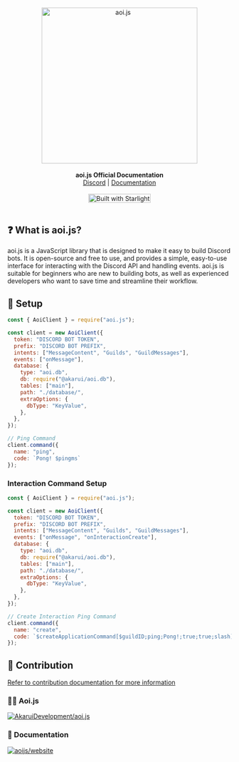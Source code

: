 <br/>

<div align="center" style="margin: 30px;">
<a href="https://aoi.js.org/">
  <img src="https://github.com/aoijs/website/blob/master/assets/images/aoijs-banner.png?raw=true"   style="width:350px;" align="center"  alt="aoi.js"/>
</a>
<br />
<br />

<div align="center"><strong>aoi.js Official Documentation</strong><br>
<div align="center">
    <a href="https://aoi.js.org/invite">Discord</a> |
    <a href="https://aoi.js.org/">Documentation</a> <br /> <br />
    <a href="https://starlight.astro.build"><img src="https://astro.badg.es/v2/built-with-starlight/tiny.svg" alt="Built with Starlight" width="140" height="20"></a>
</div>
</div>
<br />
</div>

## ❓ What is aoi.js?

aoi.js is a JavaScript library that is designed to make it easy to build Discord bots. It is open-source and free to
use, and provides a simple, easy-to-use interface for interacting with the Discord API and handling events. aoi.js is
suitable for beginners who are new to building bots, as well as experienced developers who want to save time and
streamline their workflow.

## 🚀 Setup

```javascript
const { AoiClient } = require("aoi.js");

const client = new AoiClient({
  token: "DISCORD BOT TOKEN",
  prefix: "DISCORD BOT PREFIX",
  intents: ["MessageContent", "Guilds", "GuildMessages"],
  events: ["onMessage"],
  database: {
    type: "aoi.db",
    db: require("@akarui/aoi.db"),
    tables: ["main"],
    path: "./database/",
    extraOptions: {
      dbType: "KeyValue",
    },
  },
});

// Ping Command
client.command({
  name: "ping",
  code: `Pong! $pingms`
});
```

### Interaction Command Setup

```javascript
const { AoiClient } = require("aoi.js");

const client = new AoiClient({
  token: "DISCORD BOT TOKEN",
  prefix: "DISCORD BOT PREFIX",
  intents: ["MessageContent", "Guilds", "GuildMessages"],
  events: ["onMessage", "onInteractionCreate"],
  database: {
    type: "aoi.db",
    db: require("@akarui/aoi.db"),
    tables: ["main"],
    path: "./database/",
    extraOptions: {
      dbType: "KeyValue",
    },
  },
});

// Create Interaction Ping Command
client.command({
  name: "create",
  code: `$createApplicationCommand[$guildID;ping;Pong!;true;true;slash]`
});
```

## 🐛 Contribution

[Refer to contribution documentation for more information](https://github.com/AkaruiDevelopment/aoi.js/blob/v6/.github/CONTRIBUTING.md)

### 🧑‍💻 Aoi.js

[![AkaruiDevelopment/aoi.js](https://contrib.rocks/image?repo=AkaruiDevelopment/aoi.js)](https://github.com/AkaruiDevelopment/aoi.js)

### 📄 Documentation

[![aoijs/website](https://contrib.rocks/image?repo=aoijs/website)](https://github.com/aoijs/website)
